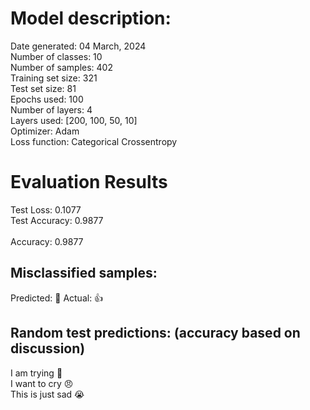 # Model description:<br>
Date generated: 04 March, 2024<br>
Number of classes: 10<br>
Number of samples: 402<br>
Training set size: 321<br>
Test set size: 81<br>
Epochs used: 100<br>
Number of layers: 4<br>
Layers used: [200, 100, 50, 10]<br>
Optimizer: Adam<br>
Loss function: Categorical Crossentropy<br>
# Evaluation Results<br>
Test Loss: 0.1077<br>
Test Accuracy: 0.9877<br><br>
Accuracy: 0.9877

## Misclassified samples:<br>
Predicted: 🙏 Actual: 👍<br>

## Random test predictions: (accuracy based on discussion)<br>
I am trying 🤔<br>
I want to cry 😠<br>
This is just sad 😭<br>
